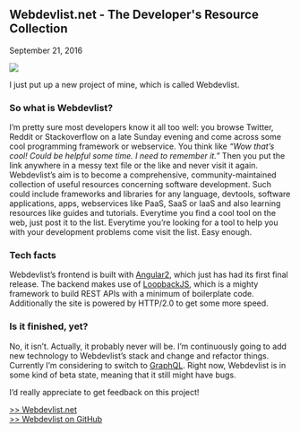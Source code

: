 ## Webdevlist.net - The Developer's Resource Collection
September 21, 2016

![](assets/img/webdevlist.jpg)

I just put up a new project of mine, which is called Webdevlist.

### So what is Webdevlist?

I’m pretty sure most developers know it all too well: you browse Twitter, Reddit or Stackoverflow on a late Sunday evening and come across some cool programming framework or webservice. You think like _“Wow that’s cool! Could be helpful some time. I need to remember it.”_ Then you put the link anywhere in a messy text file or the like and never visit it again. Webdevlist’s aim is to become a comprehensive, community-maintained collection of useful resources concerning software development. Such could include frameworks and libraries for any language, devtools, software applications, apps, webservices like PaaS, SaaS or IaaS and also learning resources like guides and tutorials. Everytime you find a cool tool on the web, just post it to the list. Everytime you’re looking for a tool to help you with your development problems come visit the list. Easy enough.

### Tech facts

Webdevlist’s frontend is built with [Angular2](https://angular.io/ "Angular2"), which just has had its first final release. The backend makes use of [LoopbackJS](http://loopback.io/ "LoopbackJS"), which is a mighty framework to build REST APIs with a minimum of boilerplate code. Additionally the site is powered by HTTP/2.0 to get some more speed.

### Is it finished, yet?

No, it isn’t. Actually, it probably never will be. I’m continuously going to add new technology to Webdevlist’s stack and change and refactor things. Currently I’m considering to switch to [GraphQL](http://graphql.org/learn/ "GraphQL"). Right now, Webdevlist is in some kind of beta state, meaning that it still might have bugs.

I’d really appreciate to get feedback on this project!

[>> Webdevlist.net](https://webdevlist.net)  
[>> Webdevlist on GitHub](https://github.com/n1try/webdevlist.net) 